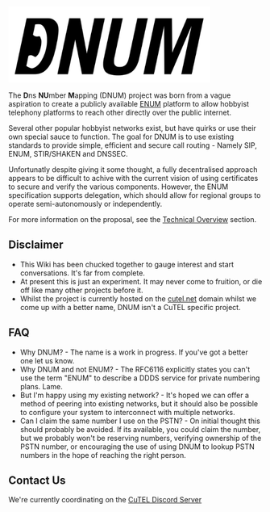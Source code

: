 <div style="text-align: left;">
  <img src="assets/full-logo-dark.svg" alt="My SVG Logo" width="400">
</div>

The **D**ns **NU**mber **M**apping (DNUM) project was born from a vague aspiration to create a publicly available [ENUM](https://datatracker.ietf.org/doc/html/rfc6116) platform to allow hobbyist telephony platforms to reach other directly over the public internet.

Several other popular hobbyist networks exist, but have quirks or use their own special sauce to function. The goal for DNUM is to use existing standards to provide simple, efficient and secure call routing - Namely SIP, ENUM, STIR/SHAKEN and DNSSEC.

Unfortunatly despite giving it some thought, a fully decentralised approach appears to be difficult to achive with the current vision of using certificates to secure and verify the various components. However, the ENUM specification supports delegation, which should allow for regional groups to operate semi-autonomously or independently.

For more information on the proposal, see the [Technical Overview](./technical/index.md) section.

## Disclaimer

* This Wiki has been chucked together to gauge interest and start conversations. It's far from complete.
* At present this is just an experiment. It may never come to fruition, or die off like many other projects before it.
* Whilst the project is currently hosted on the [cutel.net](https://cutel.net) domain whilst we come up with a better name, DNUM isn't a CuTEL specific project.

## FAQ

* Why DNUM? - The name is a work in progress. If you've got a better one let us know.
* Why DNUM and not ENUM? - The RFC6116 explicitly states you can't use the term "ENUM" to describe a DDDS service for private numbering plans. Lame.
* But I'm happy using my existing network? - It's hoped we can offer a method of peering into existing networks, but it should also be possible to configure your system to interconnect with multiple networks. 
* Can I claim the same number I use on the PSTN? - On initial thought this should probably be avoided. If its available, you could claim the number, but we probably won't be reserving numbers, verifying ownership of the PSTN number, or encouraging the use of using DNUM to lookup PSTN numbers in the hope of reaching the right person.

## Contact Us

We're currently coordinating on the [CuTEL Discord Server](https://t.co/AixzjCUT9t)